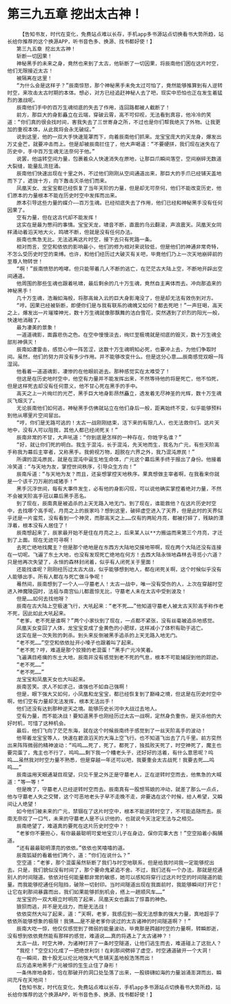 # 第三九五章 挖出太古神！
        【告知书友，时代在变化，免费站点难以长存，手机app多书源站点切换看书大势所趋，站长给你推荐的这个换源APP，听书音色多、换源、找书都好使！】
       第三九五章 挖出太古神！
       斩断一切因果！
       神秘黑手的未来之身，竟然也来到了太古，他斩断了一切因果，将辰南他们困在这片时空，他们无限接近太古！
       被隔离在这里！
       “为什么会是这样子？”辰南惊怒，那个神秘黑手未免太过可怕了，竟然能够推算到有人逆转时空，来攻击太古时期的本体。想必，对方已经追赶神秘人去了吧，现实中恐怕也正在发生着猛烈的激战呢。
       辰南他们手中的百万生魂彻底的失去了作用，连回路都被人截断了！
       前方，那巨大的身影矗立在云端，穿破云霄，高不可仰视，无法看到真容，他冷冷的笑道：“你们真的很会找时间，害我失去了三世寄身之所，不过也是你们帮我绝灭了外物。让我更加的重视本体，从此我将会永无破绽。”
       说到这里，他的一双大手快速笼罩而下，向着辰南他们抓来。龙宝宝庞大的天龙身，爆发出万丈金芒，就要冲击而上。但是却被辰南拦住了，他大声喝道：“不要硬拼，我们现在迷失在了历史中，手中百万生魂无法奈何于他。”
       说罢，他运转空间力量，包裹着众人快速消失在原地，让那巨爪瞬间落空，空间崩碎无数道大裂缝，能量乱流狂涌。
       辰南他们快速出现在十里之外，不过他们刚刚从空间通道出来，那巨大的手爪已经铺天盖地而下了，遮拢十方，向下轰击灭杀他们而来。
       凤凰天女、龙宝宝都已经恢复了当年天阶的力量，但是却无可奈何，他们不能改变历史，他们原本的力量根本不能在历史时空中发挥而出来。
       原本引导这些力量的媒介——百万生魂。已经彻底失去了作用，他们已经和神秘黑手没有任何因果了。
       空有力量，但在这古代却不能发挥！
       这实在是最为憋闷的事情。宝宝天龙，啸音不断，直震的乌云翻滚，声浪震天。凤凰天女同样涌动着滔天地大火，鸣啸不断，但就是没有任何办法。
       辰南也焦急无比。无法逃离这片时空，接下去只有死路一条。
       相对而言，空空和依依的影响最小，他们的修为相对来说较低，但是他们的神通非常奇特，不怎么受历史时空的束缚。也许，和他们经历过大破灭有关吧，毕竟他们乃上一次天地崩碎前的至尊人物转世！
       “啊！”辰南愤怒的咆哮。但只能带着几人不断的逃亡，在茫茫古大陆上空，不断地开辟出空间通道。
       他周围的那些生魂也跟着吼啸，最后剩余的几十万生魂，竟然自主离体而去。冲向那追来的神秘黑手！
       几十万生魂，浩瀚如海般，将那高耸入云的巨大身影淹没了，但是却无法有效伤到对方。
       “哼。因果已经被斩断，即便你们是与我有联系的魂魄又如何？都去死吧！”一声狂喝，高天之上，爆发出一片璀璨神光，数十万生魂就像那飘舞的洁白雪花，突然遇到了炽烈的阳光一般，快速地消融了。
       最为凄美的景象！
       一道道魂影，面露悲伤之色。在空中慢慢淡去，绚烂至极境就是彻底的毁灭，数十万生魂全部形神俱灭！
       辰南如遭雷击，感觉心中一阵苦涩，这数十万生魂明知必死，也要冲上去，为他们争取时间。虽然，他们的努力并没有多少作用。并不能够改变什么。但是这分心意……辰南感觉双眼一阵湿润。
       他看着一道道魂影，凄惨的在他眼前逝去。那种感觉实在太难受了！
       但这是在历史地时空中，他空有力量并不能发挥出来，不然等待他的将是死亡，他不怕死，但是这样死去却没有任何意义，他不甘心死在黑手的手中。
       高天之上一片绚烂的光芒，黑手巨大地身影昂然矗立，透发着无尽神圣的光辉，数十万生魂灰飞烟灭了。
       无论辰南他们如何逃，神秘黑手仿佛就站立在他们身后一般，距离始终不变，似乎能够预料到他从哪里片空间冒出。
       “哼，你们是无路可逃的！太古一战刚刚结束，活下来的有限几人，也无法救你们。这片天地中，没有人可以阻我，其他人都已经闭死关！”
       辰南非常的不甘，大声吼道：“你到底是怎样的一种存在，你姓字名谁？”
       “好，就让你们死的明白。我生于混沌，长于混沌，先天地而生，我名为广元，有些天阶高手称我为幕后主宰者，又称黑手。我俯视万物，超脱在六界之外，我乃混沌原民！”
       所谓的混沌原民，就是在混沌中诞生地生命体，广元这个幕后黑手终于报出了身份。他接着冷笑道：“与天地为友，掌控世间秩序，引导众生方向！”
       辰南斥道：“与天地为友？而且，还妄想掌控天地秩序。果真想做主宰者啊，在我看来你就是一个该千刀万剐的咸猪手！”
       黑手沉浮世间，每有大事件发生，必有他的身影闪现，可以说他确实掌控着绝对力量，不然不会被天阶高手冠以幕后黑手恶名。
       到了现在，辰南真是被追杀的上天无路入地无门。到了现在，谁能救他？在这片历史时空中，去找哪个高手呢，月亮之上的辰家吗？想到这里，破碎虚空进入了天界，但是此时的天界似乎还是一片蛮荒，没有看到一个神灵，而那高天之上……仅有的两轮月亮，都被打碎了，残缺的漂浮着，根本没有人居住了！
       辰南想起来了，辰家最开始不是住在月亮之上，后来某人以**力搬运而来第三个月亮，才迁到了上面。现在无迹可寻啊！
       去死亡绝地找魔主？但是那个绝地是在东西方大陆地交接地带啊，现在两个大陆还没有连接在一切呢。飞遍了东土大地，也没有发现死亡绝地在何方！去西大陆永恒地森林去寻觅小六道？只是他再次失望了，永恒的森林封闭着，似乎有人闭死关于里面！
       还能找谁呢？刚刚经历过太古大战，似乎能够想到地人，都在闭死关啊，这个时候似乎没有人能够出手。所有人都在与死亡做斗争呢！
       蓦然间，辰南想到了一个人——守墓老人！太古一战中，唯一没有受伤的人，上次在穿越时空进入神魔陵园时，法祖与南宫仙儿都震惊无比，守墓老人未在太古中受到波及！
       但是……如何去找他呀？
       辰南在古大陆上空极速飞行，大吼起来：“老不死……”他知道守墓老人被太古天阶高手称作老不死，因此如此大吼起来。
       “老爹。老不死是谁啊？”两个小家伙到了现在，一点都不紧张，没有丝毫被追杀地感觉。
       凤凰天女变回了人体，龙宝宝变成了金黄色的小肥球，这样减小了体积有助于逃亡。
       这实在是一次失败的刺杀。到头来反倒被黑手追杀的上天无路入地无门。
       “老不死……”空空和依依扯开小嗓子也跟着叫了起来。
       “老不死？哼，难道是那个狡猾的老混蛋！”黑手广元冷笑着。
       飞遍满目疮痍的东土大地，辰南并没有感觉到老不死的气息，根本不可能捕捉到他的踪迹。
       “老不死……”
       “老不死……”
       龙宝宝和凤凰天女也大叫起来。
       辰南苦笑。求人不如求己，谁强也不如自己强啊！
       但是，眼下强大又如何，小凤凰和龙宝宝，都已经恢复到了巅峰之境，但这是在历史时空中啊，他们空有力量却无法发挥，根本无法出手！
       他们还没有达到那种逆天之境。能够历史长河中大战过去地人。
       空有力量，而不能决战！要知道黑手也刚经历过太古一战啊，定然身负重伤，是灭杀他的大好时机，可惜了这种机会。
       最后，他们飞向了茫茫东海，就在这个时候辰南终于感觉到了一丝天阶高手的波动！
       他带着龙宝宝等人，快速在碧浪滔天的大海上空飞行。也不知道飞出去了几千里。前方突然出来阵阵微弱的精神波动：“呜呜……死了，死了。都死了，独孤败天死了，时空神死了，魔主也要完蛋了，鬼主也不行了，呜呜……剩下我一个糟老头子，还好好的活着，有什么意思呢？呜呜……虽然我对时空力量不熟悉，但是穿越一年还可以吧，我要重会太古战死！我要去死……呜呜……”
       辰南运用天眼通凝目观望，只见千里之外正是守墓老人，正在逆转时空而去，他焦急的大喊道：“等一等！”
       但是晚了，守墓老人已经逆转时空而去。辰南真有一股想骂娘的冲动，就差了那么一点点，他与守墓老人失之交臂，这个可恶地老头子早不走晚不走，非要选在这个时候，给人希望，又瞬间让人绝望！
       如今他们被未来的广元，禁锢在了这片时空中，根本不能逆转时空了，不可能追随而去。辰南无奈叹了一口气，未来的守墓老人是不认识他的，也就说今天注定无法与之相见。
       辰南绝望了，难道真的要死在这片历史时空中？！
       “老爹你不要担心，有你最最聪明可爱地宝贝儿子在身边，保你完事大吉！”空空拍着小胸脯道。
       “还有最最聪明漂亮的依依。”依依也笑嘻嘻的道。
       辰南狐疑的看着他们两个，道：“你们在说什么？”
       空空道：“老爹，那个混蛋虽然斩断了我们与时空地联系，但是给我时间我一定能够挖出去。只是，我们貌似没有时间了，那个要命鬼紧追不舍。不过，我们还有一个办法，那就是挖通别人的时间隧道。依依对任何能量都非常的敏感，她可以感知将穿行过这片时空的时间隧道的能量。而我能够挖通任何阻挡，破除一切封印。当时间隧道出现在我面前时，我能够瞬间打开它！让它在刹那间暴露而出，我们如果能够抓到机会，搭上一趟顺风车……”
       龙宝宝的一双大眼立时明亮了起来，凤凰天女也露出了惊喜的神色。
       狼狈而逃，并不是无战力，而是无法战！
       依依突然大叫了起来，道：“天啊，老爹，我感应到一股无法想象的强大力量，真地超乎了依依所能够想象的极限！我猜……是不是老爹你说过的太古诸神的时间隧道啊？！”
       辰南大吃一惊，他仅仅感觉到了微弱的能量波动，毕竟那是跨越时空的力量啊，转瞬即逝，没有想到依依竟然能有那样的感觉，难道说……真的将遇上了太古诸神？！
       太古一战，时空大神，为诸神打开了一条时空隧道，让他们逃生而去，难道碰上了这批人？
       “我挖！”空空幻化成了一把绝世利剑！在刹那间劈碎了虚空，时空通道破开一个大洞！
       在一瞬间，数十股无以伦比地强大气息铺天盖地般浩荡而出！
       后方追来地黑手广元被惊的生生止住了身形！
       一条伟岸地身影，恰在那破开的洞口处坠落了出来，一股磅礴如海的力量汹涌澎湃而出，瞬间充斥在天地间！
       【告知书友，时代在变化，免费站点难以长存，手机app多书源站点切换看书大势所趋，站长给你推荐的这个换源APP，听书音色多、换源、找书都好使！】